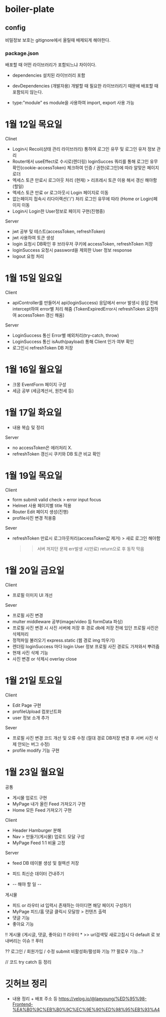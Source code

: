 # boiler-plate

## config

비밀정보 보호는 gitignore에서 올릴때 배제되게 해야한다.

### package.json

배포할 때 어떤 라이브러리가 포함되느냐 차이이다.

- dependencies
  설치된 라이브러리 포함

- devDependencies (개발자용)
  개발할 때 필요한 라이브러리기 때문에 배포할 때 포함되지 않는다.

- type:"module"
  es module을 사용하여 import, export 사용 가능

# 1월 12일 목요일

Clinet

- Login시 Recoil(상태 관리 라이브러리) 통하여 로그인 유무 및 로그인 유저 정보 관리
- Router에서 useEffect로 수시로(렌더링) loginSucces 쿼리를 통해 로그인 유무 확인(cookie-accessToken) 체크하여 인증 / 권한(로그인)에 따라 알맞은 페이지 로더
- 엑세스 토큰 만료시 로그아웃 처리 (현재) > 리프레시 토큰 이용 해서 갱신 해야함 (할일)
- 엑세스 토큰 만료 or 로그아웃시 Login 페이지로 이동
- 없는페이지 접속시 리다이랙션('/') 처리 로그인 유무에 따라 (Home or Login)페이지 이동
- Login시 Login한 User정보로 페이지 구현(진행중)

Server

- jwt 공부 및 테스트(accessToken, refreshToken)
- jwt 사용하여 토큰 생성
- login 요청시 DB확인 후 브라우저 쿠키에 accessToken, refreshToken 저장
- loginSuccess 요청시 password을 제외한 User 정보 response
- logout 요청 처리

# 1월 15일 일요일

Client

- apiController를 만들어서 api(loginSuccess) 응답에서 error 발생시 응답 전에 intercept하여 error별 처리 해줌 (TokenExpiredError시 refreshToken 요청하여 accessToken 갱신 해옴)

Server

- LoginSuccess 통신 Error별 예외처리(try-catch, throw)
- LoginSuccess 통신 isAuth(payload) 통해 Client 인가 여부 확인
- 로그인시 refreshToken DB 저장

# 1월 16일 월요일

- 크몽 EventForm 페이지 구성
- 세금 공부 (세금계산서, 원천세 등)

# 1월 17일 화요일

- 내용 복습 및 정리

Server

- no accessToken은 에러처리 X.
- refreshToken 갱신시 쿠키와 DB 토큰 비교 확인

# 1월 19일 목요일

Client

- form submit valid check > error input focus
- Helmet 사용 페이지별 title 적용
- Router Edit 페이지 생성(진행)
- profile사진 변경 적용중

Sever

- refreshToken 만료시 로그아웃처리(accessToken값 제거) > 새로 로그인 해야함
  > > 서버 꺼지던 문제 err발생 시(만료) return으로 후 동작 막음

# 1월 20일 금요일

Client

- 프로필 이미지 UI 개선

Sever

- 프로필 사진 변경
- multer middleware 공부(image/video 등 formData 파싱)
- 프로필 사진 변경 시 사진 서버에 저장 후 경로 db에 저장 전에 있던 프로필 사진은 삭제처리
- 정적파일 불러오기 express.static (웹 경로 img 띄우기)
- 렌더링 loginSuccess 마다 login User 정보 프로필 사진 경로도 가져와서 뿌려줌
- 현재 사진 삭제 기능
- 사진 변경 or 삭제시 overlay close

# 1월 21일 토요일

Client

- Edit Page 구현
- profileUpload 컴포넌트화
- user 정보 소개 추가

Sever

- 프로필 사진 변경 코드 개선 및 오류 수정 (절대 경로 DB저장 변경 후 서버 사진 삭제 안되는 버그 수정)
- profile modify 기능 구현

# 1월 23일 월요일

공통

- 게시물 업로드 구현
- MyPage 내가 올린 Feed 가져오기 구현
- Home 모든 Feed 가져오기 구현

Client

- Header Hamburger 분해
- Nav > 만들기(게시물) 업로드 모달 구성
- MyPage Feed 1:1 비율 고정

Server

- feed DB 테이블 생성 및 컬렉션 저장
- 피드 최신순 데이터 건내주기

- -- 해야 할 일 --

게시물

- 피드 or 라우터 id 입력시 존재하는 아이디면 해당 페이지 구성하기
- MyPage 피드/홈 댓글 클릭시 모달창 > 컨텐츠 출력
- 댓글 기능
- 좋아요 기능

!! 게시물 (게시글, 댓글, 좋아요)
!! 라우터 \* >> url검색및 새로고침시 다 default 로 보내버리는 이슈
!! 푸터

?? 로그인 / 회원가입 / 수정 submit 비활성화/활성화 기능
?? 팔로우 기능...?

// 코드 try catch 등 정리

# 깃허브 정리

- 내용 정리 + 배포 주소 등
  https://velog.io/@laeyoung/%ED%95%98-Frontend-%EA%B0%9C%EB%B0%9C%EC%9E%90%ED%98%95%EB%93%A4
